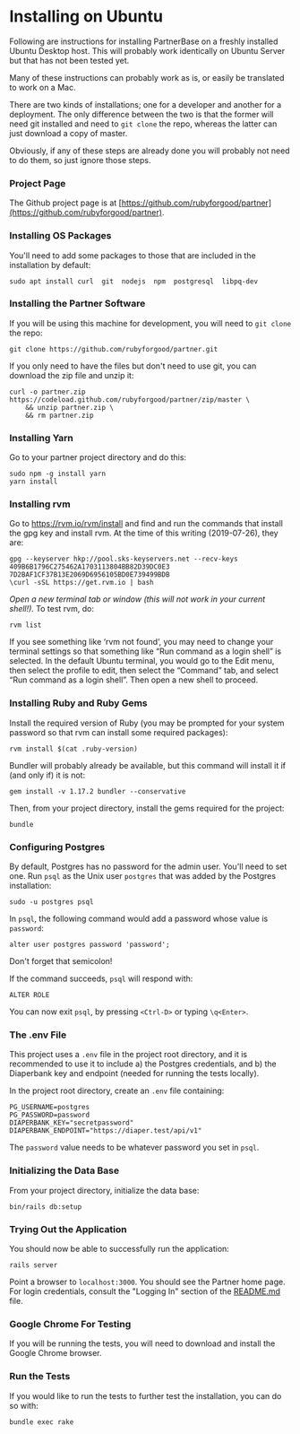 # Installing on Ubuntu

Following are instructions for installing PartnerBase on a freshly installed Ubuntu Desktop host. This will probably work identically on Ubuntu Server but that has not been tested yet.

Many of these instructions can probably work as is, or easily be translated to work on a Mac.

There are two kinds of installations; one for a developer and another for a deployment. The only difference between the two is that the former will need git installed and need to `git clone` the repo, whereas the latter can just download a copy of master.

Obviously, if any of these steps are already done you will probably not need to do them, so just ignore those steps.


### Project Page

The Github project page is at [https://github.com/rubyforgood/partner](https://github.com/rubyforgood/partner).


### Installing OS Packages

You'll need to add some packages to those that are included in the installation by default:

`sudo apt install curl  git  nodejs  npm  postgresql  libpq-dev`


### Installing the Partner Software

If you will be using this machine for development, you will need to `git clone` the repo:

`git clone https://github.com/rubyforgood/partner.git`

If you only need to have the files but don't need to use git, you can download the zip file and unzip it:

```
curl -o partner.zip https://codeload.github.com/rubyforgood/partner/zip/master \
    && unzip partner.zip \
    && rm partner.zip
```


### Installing Yarn
 
Go to your partner project directory and do this:

```
sudo npm -g install yarn
yarn install
```


### Installing rvm

Go to https://rvm.io/rvm/install and find and run the commands that install the gpg key and install rvm. At the time of this writing (2019-07-26), they are:

```
gpg --keyserver hkp://pool.sks-keyservers.net --recv-keys 409B6B1796C275462A1703113804BB82D39DC0E3 7D2BAF1CF37B13E2069D6956105BD0E739499BDB
\curl -sSL https://get.rvm.io | bash
```

_Open a new terminal tab or window (this will not work in your current shell!)._ To test rvm, do:

`rvm list`

If you see something like ‘rvm not found’, you may need to change your terminal settings so that something like “Run command as a login shell” is selected. In the default Ubuntu terminal, you would go to the Edit menu, then select the profile to edit, then select the “Command” tab, and select “Run command as a login shell”. Then open a new shell to proceed.


### Installing Ruby and Ruby Gems

Install the required version of Ruby (you may be prompted for your system password so that rvm can install some required packages):

`rvm install $(cat .ruby-version)`

Bundler will probably already be available, but this command will install it if (and only if) it is not:

`gem install -v 1.17.2 bundler --conservative`

Then, from your project directory, install the gems required for the project:

`bundle`


### Configuring Postgres

By default, Postgres has no password for the admin user. You'll need to set one. Run `psql` as the Unix user `postgres` that was added by the Postgres installation:

`sudo -u postgres psql`

In `psql`, the following command would add a password whose value is `password`:

`alter user postgres password 'password';`

Don't forget that semicolon!

If the command succeeds, `psql` will respond with:

`ALTER ROLE`

You can now exit `psql`, by pressing `<Ctrl-D>` or typing `\q<Enter>`.


### The .env File

This project uses a `.env` file in the project root directory, and it is recommended to use it to include a) the Postgres credentials, and b) the Diaperbank key and endpoint (needed for running the tests locally).

In the project root directory, create an `.env` file containing:

```
PG_USERNAME=postgres
PG_PASSWORD=password
DIAPERBANK_KEY="secretpassword"
DIAPERBANK_ENDPOINT="https://diaper.test/api/v1"
```

The `password` value needs to be whatever password you set in `psql`.


### Initializing the Data Base

From your project directory, initialize the data base:

`bin/rails db:setup`


### Trying Out the Application

You should now be able to successfully run the application:

`rails server`

Point a browser to `localhost:3000`. You should see the Partner home page. For login credentials, consult the "Logging In" section of the [README.md](README.md) file.


### Google Chrome For Testing

If you will be running the tests, you will need to download and install the Google Chrome browser.


### Run the Tests

If you would like to run the tests to further test the installation, you can do so with:

`bundle exec rake`
